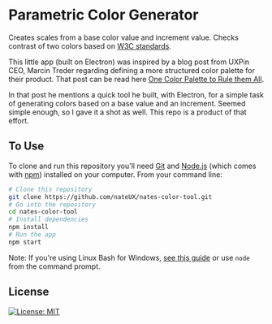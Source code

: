 

# Parametric Color Generator
Creates scales from a base color value and increment value.
Checks contrast of two colors based on [W3C standards](https://www.w3.org/TR/WCAG20-TECHS/G18.html).

This little app (built on Electron) was inspired by a blog post from UXPin CEO, Marcin Treder regarding defining a more structured color palette for their product. That post can be read here [One Color Palette to Rule them All](https://medium.com/@marcintreder/design-system-sprint-2-one-color-palette-to-rule-them-all-d0114ed1f659).

In that post he mentions a quick tool he built, with Electron, for a simple task of generating colors based on a base value and an increment. Seemed simple enough, so I gave it a shot as well. This repo is a product of that effort. 

## To Use

To clone and run this repository you'll need [Git](https://git-scm.com) and [Node.js](https://nodejs.org/en/download/) (which comes with [npm](http://npmjs.com)) installed on your computer. From your command line:

```bash
# Clone this repository
git clone https://github.com/nateUX/nates-color-tool.git
# Go into the repository
cd nates-color-tool
# Install dependencies
npm install
# Run the app
npm start
```

Note: If you're using Linux Bash for Windows, [see this guide](https://www.howtogeek.com/261575/how-to-run-graphical-linux-desktop-applications-from-windows-10s-bash-shell/) or use `node` from the command prompt.

## License

[![License: MIT](https://img.shields.io/badge/License-MIT-yellow.svg)](https://opensource.org/licenses/MIT)

